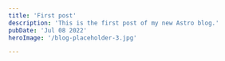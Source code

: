 ```yaml
---
title: 'First post'
description: 'This is the first post of my new Astro blog.'
pubDate: 'Jul 08 2022'
heroImage: '/blog-placeholder-3.jpg'

---
```



